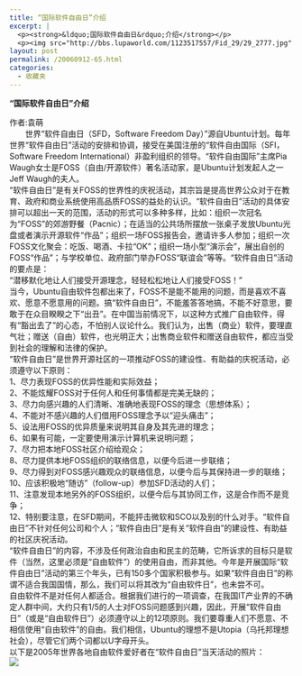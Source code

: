 ```yaml
---
title: “国际软件自由日”介绍
excerpt: |
  <p><strong>&ldquo;国际软件自由日&rdquo;介绍</strong></p>
  <p><img src="http://bbs.lupaworld.com/1123517557/Fid_29/29_2777.jpg" alt="" /></p>
layout: post
permalink: /20060912-65.html
categories:
  - 收藏夹
---
```

**&ldquo;国际软件自由日&rdquo;介绍**

作者:袁萌  
　　世界&ldquo;软件自由日（SFD，Software Freedom Day）&rdquo;源自Ubuntu计划。每年世界&ldquo;软件自由日&rdquo;活动的安排和协调，接受在美国注册的&ldquo;软件自由国际（SFI，Software Freedom International）非盈利组织的领导。&ldquo;软件自由国际&rdquo;主席Pia Waugh女士是FOSS（自由/开源软件）著名活动家，是Ubuntu计划发起人之一Jeff Waugh的夫人。  
&ldquo;软件自由日&rdquo;是有关FOSS的世界性的庆祝活动，其宗旨是提高世界公众对于在教育、政府和商业系统使用高品质FOSS的益处的认识。&ldquo;软件自由日&rdquo;活动的具体安排可以超出一天的范围，活动的形式可以多种多样，比如：组织一次冠名为&ldquo;FOSS&rdquo;的郊游野餐（Pacnic）；在适当的公共场所摆放一张桌子发放Ubuntu光盘或者演示开源软件&ldquo;作品&rdquo;；组织一场FOSS报告会，邀请许多人参加；组织一次FOSS文化聚会：吃饭、喝酒、卡拉&ldquo;OK&rdquo;；组织一场小型&ldquo;演示会&rdquo;，展出自创的FOSS&ldquo;作品&rdquo;；与学校单位、政府部门举办FOSS&ldquo;联谊会&rdquo;等等。&ldquo;软件自由日&rdquo;活动的要点是：  
&ldquo;潜移默化地让人们接受开源理念，轻轻松松地让人们接受FOSS！&rdquo;  
当今，Ubuntu自由软件包都出来了，FOSS不是能不能用的问题，而是喜欢不喜欢、愿意不愿意用的问题。搞&ldquo;软件自由日&rdquo;，不能羞答答地搞，不能不好意思，要敢于在众目睽睽之下&ldquo;出丑&rdquo;。在中国当前情况下，以这种方式推广自由软件，得有&ldquo;豁出去了&rdquo;的心态，不怕别人议论什么。我们认为，出售（商业）软件，要理直气壮；赠送（自由）软件，也光明正大；出售商业软件和赠送自由软件，都应当受到社会的理解和法律的保护。  
&ldquo;软件自由日&rdquo;是世界开源社区的一项推动FOSS的建设性、有助益的庆祝活动，必须遵守以下原则：  
1、尽力表现FOSS的优异性能和实际效益；  
2、不能炫耀FOSS对于任何人和任何事情都是完美无缺的；  
3、尽力向感兴趣的人们清晰、准确地表现FOSS的理念（思想体系）；  
4、不能对不感兴趣的人们借用FOSS理念予以&ldquo;迎头痛击&rdquo;；  
5、设法用FOSS的优异质量来说明其自身及其先进的理念；  
6、如果有可能，一定要使用演示计算机来说明问题；  
7、尽力把本地FOSS社区介绍给观众；  
8、尽力提供本地FOSS组织的联络信息，以便今后进一步联络；  
9、尽力得到对FOSS感兴趣观众的联络信息，以便今后与其保持进一步的联络；  
10、应该积极地&ldquo;随访&rdquo;（follow-up）参加SFD活动的人们；  
11、注意发现本地另外的FOSS组织，以便今后与其协同工作，这是合作而不是竞争；  
12、特别要注意，在SFD期间，不能抨击微软和SCO以及别的什么对手。&ldquo;软件自由日&rdquo;不针对任何公司和个人；&ldquo;软件自由日&rdquo;是有关&ldquo;软件自由&rdquo;的建设性、有助益的社区庆祝活动。  
&ldquo;软件自由日&rdquo;的内容，不涉及任何政治自由和民主的范畴，它所诉求的目标只是软件（当然，这里必须是&ldquo;自由软件&rdquo;）的使用自由，而非其他。今年是开展国际&ldquo;软件自由日&rdquo;活动的第三个年头，已有150多个国家积极参与。如果&ldquo;软件自由日&rdquo;的称谓不适合我国国情，那么，我们可以将其改为&ldquo;自由软件日&rdquo;，也未尝不可。  
自由软件不是对任何人都适合。根据我们进行的一项调查，在我国IT产业界的不确定人群中间，大约只有1/5的人士对FOSS问题感到兴趣，因此，开展&ldquo;软件自由日&rdquo;（或是&ldquo;自由软件日&rdquo;）必须遵守以上的12项原则。我们要尊重人们不愿意、不相信使用&ldquo;自由软件&rdquo;的自由。我们相信，Ubuntu的理想不是Utopia（乌托邦理想社会），尽管它们两个词都以U字母开头。  
以下是2005年世界各地自由软件爱好者在&ldquo;软件自由日&rdquo;当天活动的照片：  
![][1]

 [1]: http://bbs.lupaworld.com/1123517557/Fid_29/29_2777.jpg